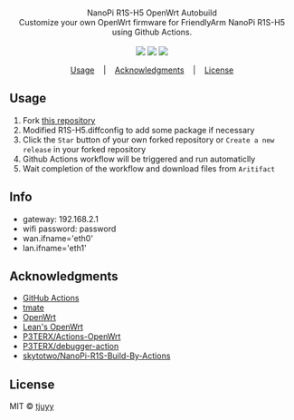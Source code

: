 <p align=center>
  <br>
  <span>NanoPi R1S-H5 OpenWrt Autobuild</span>
  <br>
  <span>Customize your own OpenWrt firmware for FriendlyArm NanoPi R1S-H5 using Github Actions.</span>
  <br>
  <br>
  <a target="_blank" href="LICENSE" title="License: MIT"><img src="https://img.shields.io/github/license/mashape/apistatus.svg?style=flat-square&label=LICENSE"></a>
  <a target="_blank" href="https://github.com/tjuyy/NanoPi-R1S-H5-Openwrt-Autobuild/stargazers" title="Stars"><img src="https://img.shields.io/github/stars/tjuyy/NanoPi-R1S-H5-Openwrt-Autobuild.svg?style=flat-square&label=Stars"></a>
  <a target="_blank" href="https://github.com/tjuyy/NanoPi-R1S-H5-Openwrt-Autobuild/fork" title="Forks"><img src="https://img.shields.io/github/forks/tjuyy/NanoPi-R1S-H5-Openwrt-Autobuild.svg?style=flat-square&label=Forks"></a>
</p>

<p align="center">
  <a href="#usage">Usage</a>
  &nbsp;&nbsp;&nbsp;|&nbsp;&nbsp;&nbsp;
  <a href="#acknowledgments">Acknowledgments</a>
  &nbsp;&nbsp;&nbsp;|&nbsp;&nbsp;&nbsp;
  <a href="#license">License</a>
</p>



## Usage

1. Fork [this repository](https://github.com/tjuyy/NanoPi-R1S-H5-Openwrt-Autobuild)
2. Modified R1S-H5.diffconfig to add some package if necessary 
3. Click the `Star` button of your own forked repository or `Create a new release` in your forked repository 
4. Github Actions workflow will be triggered and run automaticlly
5. Wait completion of the workflow and download files from `Aritifact`

## Info

- gateway: 192.168.2.1
- wifi password: password
- wan.ifname='eth0'
- lan.ifname='eth1'

## Acknowledgments

- [GitHub Actions](https://github.com/features/actions)
- [tmate](https://github.com/tmate-io/tmate)
- [OpenWrt](https://github.com/openwrt/openwrt)
- [Lean's OpenWrt](https://github.com/coolsnowwolf/lede)
- [P3TERX/Actions-OpenWrt](https://github.com/P3TERX/Actions-OpenWrt)
- [P3TERX/debugger-action](https://github.com/P3TERX/debugger-action)
- [skytotwo/NanoPi-R1S-Build-By-Actions](https://github.com/skytotwo/NanoPi-R1S-Build-By-Actions)

## License

MIT © [tjuyy](https://github.com/tjuyy)
